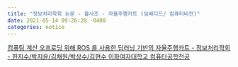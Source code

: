 ```yaml
---
title: "정보처리학회 논문 - 불사조 - 자율주행카트 (임베디드/ 컴퓨터비전)" 
date: 2021-05-14 09:26:28 -0400
categories: notice
---
```


<a href="https://faculty-hieonn.github.io/files/컴퓨팅 계산 오프로딩 위해 ROS 를 사용한 딥러닝 기반의 자율주행카트.pdf" target="_blank">컴퓨팅 계산 오프로딩 위해 ROS 를 사용한 딥러닝 기반의 자율주행카트 - 정보처리학회 - 한지수/박지윤/김채원/박상수/김현수 이화여자대학교 컴퓨터공학전공</a>

